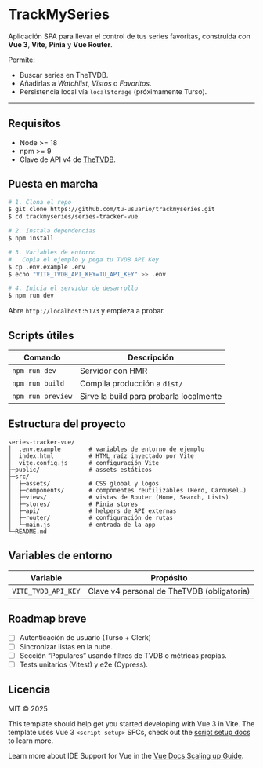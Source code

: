 # TrackMySeries

Aplicación SPA para llevar el control de tus series favoritas, construida con **Vue 3**, **Vite**, **Pinia** y **Vue Router**.

Permite:
- Buscar series en TheTVDB.
- Añadirlas a *Watchlist*, *Vistos* o *Favoritos*.
- Persistencia local vía `localStorage` (próximamente Turso).

---

## Requisitos

- Node >= 18
- npm >= 9
- Clave de API v4 de [TheTVDB](https://thetvdb.com/).

## Puesta en marcha

```bash
# 1. Clona el repo
$ git clone https://github.com/tu-usuario/trackmyseries.git
$ cd trackmyseries/series-tracker-vue

# 2. Instala dependencias
$ npm install

# 3. Variables de entorno
#   Copia el ejemplo y pega tu TVDB API Key
$ cp .env.example .env
$ echo "VITE_TVDB_API_KEY=TU_API_KEY" >> .env

# 4. Inicia el servidor de desarrollo
$ npm run dev
```

Abre `http://localhost:5173` y empieza a probar.

## Scripts útiles

| Comando            | Descripción                                  |
|--------------------|----------------------------------------------|
| `npm run dev`      | Servidor con HMR                             |
| `npm run build`    | Compila producción a `dist/`                 |
| `npm run preview`  | Sirve la build para probarla localmente      |

## Estructura del proyecto

```
series-tracker-vue/
│  .env.example        # variables de entorno de ejemplo
│  index.html          # HTML raíz inyectado por Vite
│  vite.config.js      # configuración Vite
├─public/              # assets estáticos
├─src/
│  ├─assets/           # CSS global y logos
│  ├─components/       # componentes reutilizables (Hero, Carousel…)
│  ├─views/            # vistas de Router (Home, Search, Lists)
│  ├─stores/           # Pinia stores
│  ├─api/              # helpers de API externas
│  ├─router/           # configuración de rutas
│  └─main.js           # entrada de la app
└─README.md
```

## Variables de entorno

| Variable            | Propósito                                    |
|---------------------|----------------------------------------------|
| `VITE_TVDB_API_KEY` | Clave v4 personal de TheTVDB (obligatoria)   |

## Roadmap breve

- [ ] Autenticación de usuario (Turso + Clerk)
- [ ] Sincronizar listas en la nube.
- [ ] Sección “Populares” usando filtros de TVDB o métricas propias.
- [ ] Tests unitarios (Vitest) y e2e (Cypress).

## Licencia

MIT © 2025   

This template should help get you started developing with Vue 3 in Vite. The template uses Vue 3 `<script setup>` SFCs, check out the [script setup docs](https://v3.vuejs.org/api/sfc-script-setup.html#sfc-script-setup) to learn more.

Learn more about IDE Support for Vue in the [Vue Docs Scaling up Guide](https://vuejs.org/guide/scaling-up/tooling.html#ide-support).
